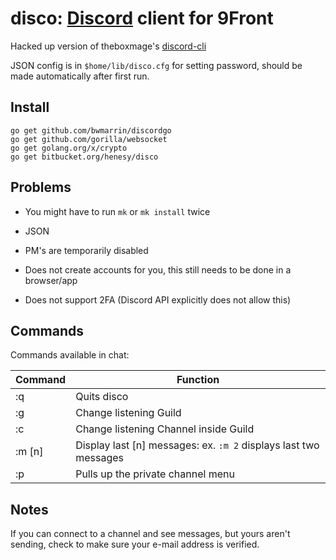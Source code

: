 # disco: [Discord](https://discord.gg) client for 9Front

Hacked up version of theboxmage's [discord-cli](https://github.com/theboxmage/discordcli)

JSON config is in `$home/lib/disco.cfg` for setting password, should be made automatically after first run.

## Install

```
go get github.com/bwmarrin/discordgo
go get github.com/gorilla/websocket
go get golang.org/x/crypto
go get bitbucket.org/henesy/disco
```

## Problems

* You might have to run `mk` or `mk install` twice

* JSON

* PM's are temporarily disabled

* Does not create accounts for you, this still needs to be done in a browser/app

* Does not support 2FA (Discord API explicitly does not allow this)

## Commands
Commands available in chat:

| Command       | Function         |
| ------------- |-------------|
| :q      | Quits disco |
| :g      | Change listening Guild|
| :c      | Change listening Channel inside Guild |
| :m [n]      | Display last [n] messages: ex. `:m 2` displays last two messages |
| :p      | Pulls up the private channel menu |

## Notes

If you can connect to a channel and see messages, but yours aren't sending, check to make sure your e-mail address is verified.


